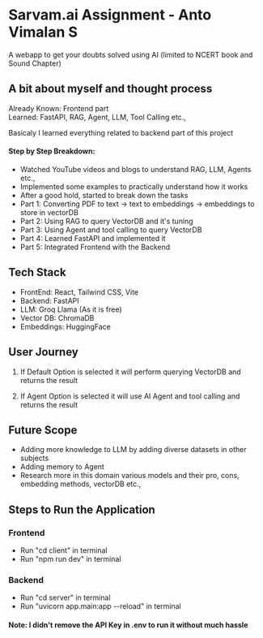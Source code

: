 # Sarvam.ai Assignment - Anto Vimalan S

A webapp to get your doubts solved using AI (limited to NCERT book and Sound Chapter)

## A bit about myself and thought process

Already Known: Frontend part <br>
Learned: FastAPI, RAG, Agent, LLM, Tool Calling etc.,

Basicaly I learned everything related to backend part of this project 

#### Step by Step Breakdown:

- Watched YouTube videos and blogs to understand RAG, LLM, Agents etc., 
- Implemented some examples to practically understand how it works
- After a good hold, started to break down the tasks
- Part 1: Converting PDF to text -> text to embeddings -> embeddings to store in vectorDB
- Part 2: Using RAG to query VectorDB and it's tuning
- Part 3: Using Agent and tool calling to query VectorDB  
- Part 4: Learned FastAPI and implemented it
- Part 5: Integrated Frontend with the Backend


## Tech Stack
- FrontEnd: React, Tailwind CSS, Vite
- Backend: FastAPI
- LLM: Groq Llama (As it is free)
- Vector DB: ChromaDB
- Embeddings: HuggingFace

## User Journey

1. If Default Option is selected it will perform querying VectorDB and returns the result

2. If Agent Option is selected it will use AI Agent and tool calling and returns the result


## Future Scope

- Adding more knowledge to LLM by adding diverse datasets in other subjects
- Adding memory to Agent
- Research more in this domain various models and their pro, cons, embedding methods, vectorDB etc.,

## Steps to Run the Application

### Frontend
- Run "cd client" in terminal
- Run "npm run dev" in terminal

### Backend
- Run "cd server" in terminal
- Run "uvicorn app.main:app --reload" in terminal


#### Note: I didn't remove the API Key in .env to run it without much hassle 
